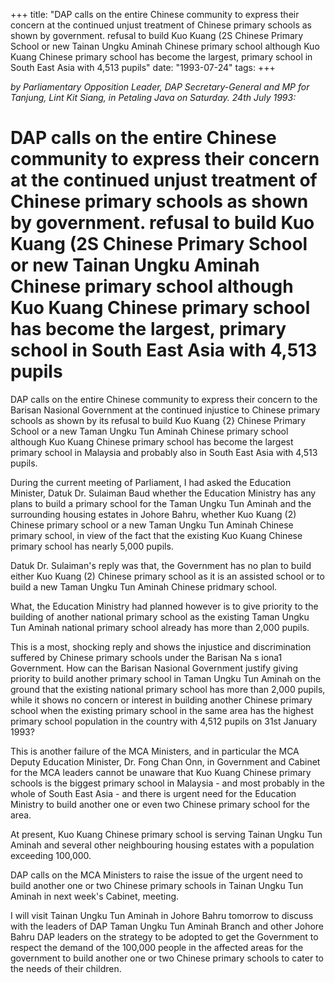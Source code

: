 +++ 
title: "DAP calls on the entire Chinese community to express their concern at the continued unjust treatment of Chinese primary schools as shown by government. refusal to build Kuo Kuang (2S Chinese Primary School or new Tainan Ungku Aminah Chinese primary school although Kuo Kuang Chinese primary school has become the largest, primary school in South East Asia with 4,513 pupils"
date: "1993-07-24"
tags:
+++

_by Parliamentary Opposition Leader, DAP Secretary-General and MP for Tanjung, Lint Kit Siang, in Petaling Java on Saturday. 24th July 1993:_

# DAP calls on the entire Chinese community to express their concern at the continued unjust treatment of Chinese primary schools as shown by government. refusal to build Kuo Kuang (2S Chinese Primary School or new Tainan Ungku Aminah Chinese primary school although Kuo Kuang Chinese primary school has become the largest, primary school in South East Asia with 4,513 pupils

DAP calls on the entire Chinese community to express their concern to the Barisan Nasional Government at the continued injustice to Chinese primary schools as shown by its refusal to build Kuo Kuang {2} Chinese Primary School or a new Taman Ungku Tun Aminah Chinese primary school although Kuo Kuang Chinese primary school has become the largest primary school in Malaysia and probably also in South East Asia with 4,513 pupils.</u>

During the current meeting of Parliament, I had asked the Education Minister, Datuk Dr. Sulaiman Baud whether the Education Ministry has any plans to build a primary school for the Taman Ungku Tun Aminah and the surrounding housing estates in Johore Bahru, whether Kuo Kuang (2) Chinese primary school or a new Taman Ungku Tun Aminah Chinese primary school, in view of the fact that the existing Kuo Kuang Chinese primary school has nearly 5,000 pupils.

Datuk  Dr. Sulaiman's reply was	that, the Government has no plan to build either Kuo Kuang (2) Chinese	primary school as it is  an assisted  school or to build a new Taman Ungku  Tun Aminah Chinese pridmary school.

What, the Education Ministry had planned however is to give priority to the building of another national primary school as the existing Taman Ungku Tun Aminah national primary school already has more than 2,000 pupils.

This is a most, shocking reply and shows the injustice and discrimination suffered by Chinese primary schools under the Barisan Na s iona1 Government.
How can the Barisan Nasional Government justify giving priority to build another primary school in Taman Ungku Tun Aminah on the ground that the existing national primary school has more than 2,000 pupils, while it shows no concern or interest in building another Chinese primary school when the existing primary school in the same area has the highest primary school population in the country with 4,512 pupils on 31st January 1993?

This is another failure of the MCA Ministers, and in particular the MCA Deputy Education Minister, Dr. Fong Chan Onn, in Government and Cabinet for the MCA leaders cannot be unaware that Kuo Kuang Chinese primary schools is the biggest primary school in Malaysia - and most probably in the whole of South East Asia - and there is urgent need for the Education Ministry to build another one or even two Chinese primary school for the area.

At present, Kuo Kuang Chinese primary school is serving Tainan Ungku Tun Aminah and several other neighbouring housing estates with a population exceeding 100,000.

DAP calls on the MCA Ministers to raise the issue of the urgent need to build another one or two Chinese primary schools in Tainan Ungku Tun Aminah in next week's Cabinet, meeting.

I will visit Tainan Ungku Tun Aminah in Johore Bahru tomorrow to discuss with the leaders of DAP Taman Ungku Tun Aminah Branch and other Johore Bahru DAP leaders on the strategy to be adopted to get the Government to respect the demand of the 100,000 people in the affected areas for the government to build another one or two Chinese primary schools to cater to the needs of their children.
 

